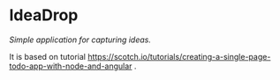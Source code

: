 # IdeaDrop

*Simple application for capturing ideas.*


It is based on tutorial https://scotch.io/tutorials/creating-a-single-page-todo-app-with-node-and-angular .
